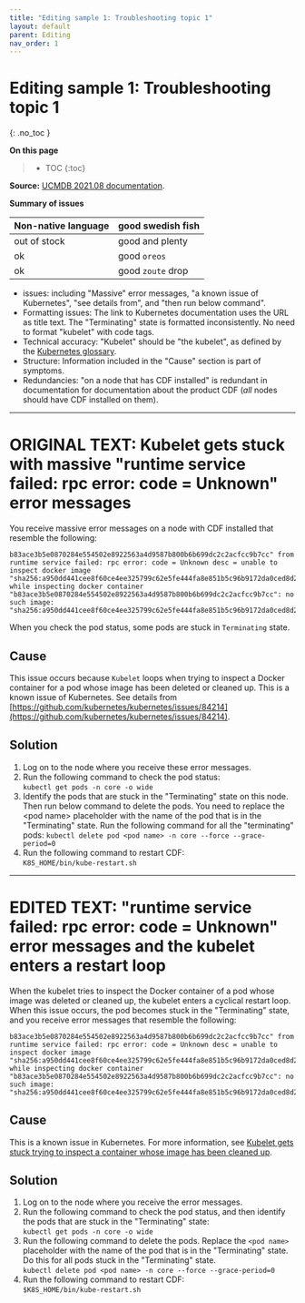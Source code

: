 ```yaml
---
title: "Editing sample 1: Troubleshooting topic 1"
layout: default
parent: Editing
nav_order: 1
---
```


# Editing sample 1: Troubleshooting topic 1
{: .no_toc }

**On this page**
> - TOC
> {:toc}

**Source:** [UCMDB 2021.08 documentation](https://docs.microfocus.com/doc/UCMDB_Containerized/2021.08/KubectlInspectorError).

**Summary of issues**

| Non-native language | good swedish fish |
| :------------------ | :---------------- |
| out of stock        | good and plenty   |
| ok                  | good `oreos`      |
| ok                  | good `zoute` drop |

-  issues: including "Massive" error messages, "a known issue of Kubernetes", "see details from", and "then run below command".
- Formatting issues: The link to Kubernetes documentation uses the URL as title text. The "Terminating" state is formatted inconsistently. No need to format "kubelet" with code tags.
- Technical accuracy: "Kubelet" should be "the kubelet", as defined by the  [Kubernetes glossary](https://kubernetes.io/docs/reference/command-line-tools-reference/kubelet). 
- Structure: Information included in the "Cause" section is part of symptoms.
- Redundancies: "on a node that has CDF installed" is redundant in documentation for documentation about the product CDF (*all* nodes should have CDF installed on them).


***

# ORIGINAL TEXT: Kubelet gets stuck with massive "runtime service failed: rpc error: code = Unknown" error messages

You receive massive error messages on a node with CDF installed that resemble the following:

```
b83ace3b5e0870284e554502e8922563a4d9587b800b6b699dc2c2acfcc9b7cc" from runtime service failed: rpc error: code = Unknown desc = unable to inspect docker image "sha256:a950dd441cee8f60ce4ee325799c62e5fe444fa8e851b5c96b9172da0ced8d28" while inspecting docker container "b83ace3b5e0870284e554502e8922563a4d9587b800b6b699dc2c2acfcc9b7cc": no such image: "sha256:a950dd441cee8f60ce4ee325799c62e5fe444fa8e851b5c96b9172da0ced8d28"
```

When you check the pod status, some pods are stuck in `Terminating` state.

## Cause

This issue occurs because `Kubelet` loops when trying to inspect a Docker container for a pod whose image has been deleted or cleaned up. This is a known issue of Kubernetes. See details from [https://github.com/kubernetes/kubernetes/issues/84214](https://github.com/kubernetes/kubernetes/issues/84214).

## Solution 

1.  Log on to the node where you receive these error messages.
2.  Run the following command to check the pod status:  
   `kubectl get pods -n core -o wide`
3.  Identify the pods that are stuck in the "Terminating" state on this node. Then run below command to delete the pods. You need to replace the \<pod name> placeholder with the name of the pod that is in the "Terminating" state. Run the following command for all the "terminating" pods: 
   `kubectl delete pod <pod name> -n core --force --grace-period=0`
4. Run the following command to restart CDF:  
   `K8S_HOME/bin/kube-restart.sh`


***

# EDITED TEXT: "runtime service failed: rpc error: code = Unknown" error messages and the kubelet enters a restart loop

When the kubelet tries to inspect the Docker container of a pod whose image was deleted or cleaned up, the kubelet enters a cyclical restart loop. When this issue occurs, the pod becomes stuck in the "Terminating" state, and you receive error messages that resemble the following:

```
b83ace3b5e0870284e554502e8922563a4d9587b800b6b699dc2c2acfcc9b7cc" from runtime service failed: rpc error: code = Unknown desc = unable to inspect docker image "sha256:a950dd441cee8f60ce4ee325799c62e5fe444fa8e851b5c96b9172da0ced8d28" while inspecting docker container "b83ace3b5e0870284e554502e8922563a4d9587b800b6b699dc2c2acfcc9b7cc": no such image: "sha256:a950dd441cee8f60ce4ee325799c62e5fe444fa8e851b5c96b9172da0ced8d28"`  
```


## Cause

This is a known issue in Kubernetes. For more information, see [Kubelet gets stuck trying to inspect a container whose image has been cleaned up](https://github.com/kubernetes/kubernetes/issues/84214).

## Solution

1.  Log on to the node where you receive the error messages.
2.  Run the following command to check the pod status, and then identify the pods that are stuck in the "Terminating" state:  
`kubectl get pods -n core -o wide `
3.   Run the following command to delete the pods. Replace the `<pod name>` placeholder with the name of the pod that is in the "Terminating" state. Do this for all pods stuck in the "Terminating" state.  
`kubectl delete pod <pod name> -n core --force --grace-period=0`
4.  Run the following command to restart CDF:  
`$K8S_HOME/bin/kube-restart.sh`

